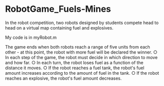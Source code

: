 # RobotGame_Fuels-Mines
In the robot competition, two robots designed by students compete head to head on a virtual map containing fuel and explosives.

 My code is in myRobot.m
 
The game ends when both robots reach a range of five units from each other -  at this point, the robot with more fuel will be declared the winner.
○ In each step of the game, the robot must decide in which direction to move and how far.
○ In each turn, the robot loses fuel as a function of the distance it moves.
○ If the robot reaches a fuel tank, the robot's fuel amount increases according to the amount of fuel in the tank.
○ If the robot reaches an explosive, the robot's fuel amount decreases.
